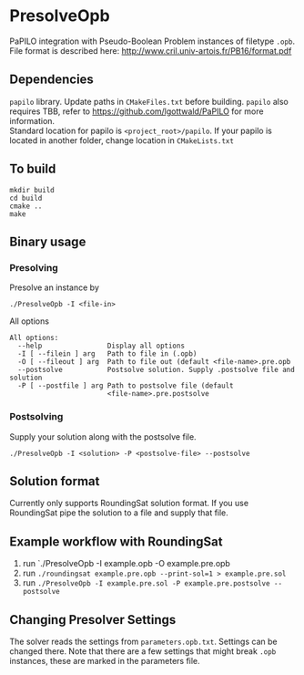 # PresolveOpb
PaPILO integration with Pseudo-Boolean Problem instances of filetype `.opb`. File format is described here: http://www.cril.univ-artois.fr/PB16/format.pdf
## Dependencies
`papilo` library. Update paths in `CMakeFiles.txt` before building. `papilo` also requires TBB, refer to https://github.com/lgottwald/PaPILO for more information.<br>
Standard location for papilo is `<project_root>/papilo`. If your papilo is located in another folder, change location in `CMakeLists.txt`
## To build
```
mkdir build 
cd build 
cmake ..
make
```
## Binary usage
### Presolving
Presolve an instance by
```
./PresolveOpb -I <file-in>
```
All options
```
All options:
  --help                Display all options
  -I [ --filein ] arg   Path to file in (.opb)
  -O [ --fileout ] arg  Path to file out (default <file-name>.pre.opb
  --postsolve           Postsolve solution. Supply .postsolve file and solution
  -P [ --postfile ] arg Path to postsolve file (default 
                        <file-name>.pre.postsolve
```
### Postsolving
Supply your solution along with the postsolve file.
```
./PresolveOpb -I <solution> -P <postsolve-file> --postsolve
```
## Solution format
Currently only supports RoundingSat solution format. If you use RoundingSat pipe the solution to a file and supply that file.
## Example workflow with RoundingSat
1. run `./PresolveOpb -I example.opb -O example.pre.opb
2. run `./roundingsat example.pre.opb --print-sol=1 > example.pre.sol`
3. run `./PresolveOpb -I example.pre.sol -P example.pre.postsolve --postsolve`
## Changing Presolver Settings
The solver reads the settings from `parameters.opb.txt`. Settings can be changed there. Note that there are a few settings that might break `.opb` instances, these are marked in the parameters file.
